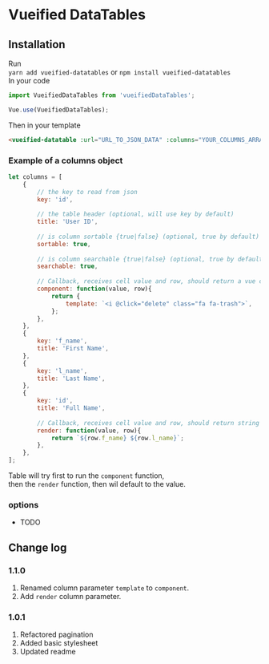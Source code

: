 # Vueified DataTables

## Installation
Run  
`yarn add vueified-datatables` or `npm install vueified-datatables`  
In your code
```js
import VueifiedDataTables from 'vueifiedDataTables';

Vue.use(VueifiedDataTables);
```  

Then in your template
```html
<vueified-datatable :url="URL_TO_JSON_DATA" :columns="YOUR_COLUMNS_ARRAY" :options="YOUR_OPTIONS_OBJECT(Optional)"></vueified-datatable>
```
  
### Example of a columns object
```js
let columns = [
    {
        // the key to read from json
        key: 'id',
         
        // the table header (optional, will use key by default)
        title: 'User ID',
        
        // is column sortable {true|false} (optional, true by default)
        sortable: true,
        
        // is column searchable {true|false} (optional, true by default)
        searchable: true,
        
        // Callback, receives cell value and row, should return a vue component, if is set, cell will render the component
        component: function(value, row){
            return {
                template: `<i @click="delete" class="fa fa-trash">`,
            };
        },
    },
    {
        key: 'f_name',
        title: 'First Name',
    },
    {
        key: 'l_name',
        title: 'Last Name',
    },
    {
        key: 'id',
        title: 'Full Name',
        
        // Callback, receives cell value and row, should return string or int
        render: function(value, row){
            return `${row.f_name} ${row.l_name}`;
        },
    },
];
```

Table will try first to run the `component` function,    
then the `render` function, then wil default to the value.


### options
- TODO

## Change log
### 1.1.0
1. Renamed column parameter `template` to `component`.
2. Add `render` column parameter.

### 1.0.1
1. Refactored pagination
2. Added basic stylesheet
3. Updated readme 

